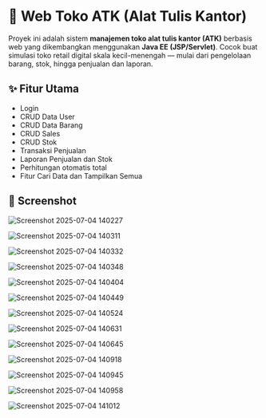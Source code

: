 # 🛒 Web Toko ATK (Alat Tulis Kantor)

Proyek ini adalah sistem **manajemen toko alat tulis kantor (ATK)** berbasis web yang dikembangkan menggunakan **Java EE (JSP/Servlet)**. Cocok buat simulasi toko retail digital skala kecil-menengah — mulai dari pengelolaan barang, stok, hingga penjualan dan laporan.

## ✨ Fitur Utama

-  Login
-  CRUD Data User
-  CRUD Data Barang
-  CRUD Sales
-  CRUD Stok 
-  Transaksi Penjualan
-  Laporan Penjualan dan Stok
-  Perhitungan otomatis total 
-  Fitur Cari Data dan Tampilkan Semua

## 📸 Screenshot

![Screenshot 2025-07-04 140227](https://github.com/user-attachments/assets/d74dbce0-a3a6-480b-b284-ea88d9a9f7ed)

![Screenshot 2025-07-04 140311](https://github.com/user-attachments/assets/a0aa511c-34d7-40ea-842b-f3834f5bd4ec)

![Screenshot 2025-07-04 140332](https://github.com/user-attachments/assets/d6bbf71a-fc7c-4388-8475-6a832578594c)

![Screenshot 2025-07-04 140348](https://github.com/user-attachments/assets/fee15950-3c4f-4286-ab17-e8ac2a564045)

![Screenshot 2025-07-04 140404](https://github.com/user-attachments/assets/b3f1133a-a128-4650-b7ef-3e95703fee11)

![Screenshot 2025-07-04 140449](https://github.com/user-attachments/assets/8f35f408-2f43-4587-8b10-7a1109765855)

![Screenshot 2025-07-04 140524](https://github.com/user-attachments/assets/e823a66f-d62c-4c96-b267-3b494b601c54)

![Screenshot 2025-07-04 140631](https://github.com/user-attachments/assets/f9812059-bf59-45e4-9ef7-31c587a27a46)

![Screenshot 2025-07-04 140645](https://github.com/user-attachments/assets/d6d34fb1-9f95-47da-9559-4d9e5d46a505)

![Screenshot 2025-07-04 140918](https://github.com/user-attachments/assets/e93709b6-1723-4592-9878-da65b0ddf5ad)

![Screenshot 2025-07-04 140945](https://github.com/user-attachments/assets/73d3ec57-e2cd-4de5-ae19-8e84882504af)

![Screenshot 2025-07-04 140958](https://github.com/user-attachments/assets/c9d7e3f2-3871-476f-97ab-136e15783359)

![Screenshot 2025-07-04 141012](https://github.com/user-attachments/assets/6f5277df-426c-4b45-8bdc-7117c5d8ef26)




